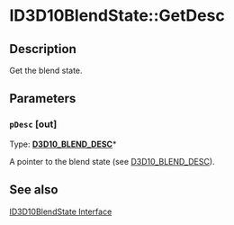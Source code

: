 # ID3D10BlendState::GetDesc

## Description

Get the blend state.

## Parameters

### `pDesc` [out]

Type: **[D3D10_BLEND_DESC](https://learn.microsoft.com/windows/desktop/api/d3d10/ns-d3d10-d3d10_blend_desc)***

A pointer to the blend state (see [D3D10_BLEND_DESC](https://learn.microsoft.com/windows/desktop/api/d3d10/ns-d3d10-d3d10_blend_desc)).

## See also

[ID3D10BlendState Interface](https://learn.microsoft.com/windows/desktop/api/d3d10/nn-d3d10-id3d10blendstate)